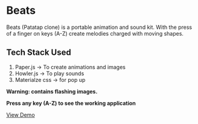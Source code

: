 # Beats
Beats (Patatap clone) is a portable animation and sound kit. With the press of a finger on keys (A-Z) create melodies charged with moving shapes.  
## Tech Stack Used
1. Paper.js -> To create animations and images
2. Howler.js -> To play sounds 
3. Materialze css -> for pop up

**Warning: contains flashing images.** 

**Press any key (A-Z) to see the working application** 


[View Demo](https://g-savitha.github.io/Beats/)
